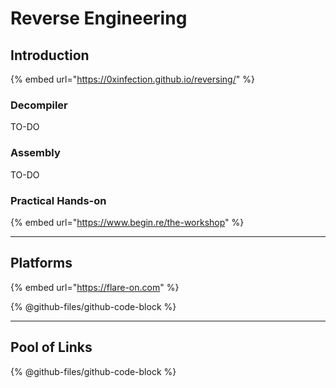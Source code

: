 # Reverse Engineering

## Introduction

{% embed url="https://0xinfection.github.io/reversing/" %}

### Decompiler

TO-DO

### Assembly

TO-DO

### Practical Hands-on

{% embed url="https://www.begin.re/the-workshop" %}

***

## Platforms

{% embed url="https://flare-on.com" %}

{% @github-files/github-code-block %}

***

## Pool of Links

{% @github-files/github-code-block %}

